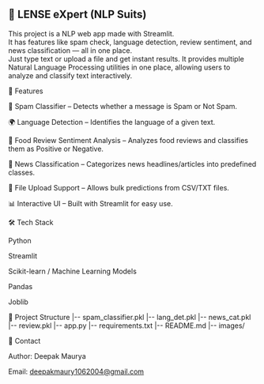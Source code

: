 ## 🧠 LENSE eXpert (NLP Suits)

This project is a NLP web app made with Streamlit.  
It has features like spam check, language detection, review sentiment, and news classification — all in one place.  
Just type text or upload a file and get instant results.
It provides multiple Natural Language Processing utilities in one place, allowing users to analyze and classify text interactively.

🚀 Features

🤖 Spam Classifier – Detects whether a message is Spam or Not Spam.

🌍 Language Detection – Identifies the language of a given text.

🍔 Food Review Sentiment Analysis – Analyzes food reviews and classifies them as Positive or Negative.

📰 News Classification – Categorizes news headlines/articles into predefined classes.

📂 File Upload Support – Allows bulk predictions from CSV/TXT files.

📊 Interactive UI – Built with Streamlit for easy use.

🛠️ Tech Stack

Python

Streamlit

Scikit-learn / Machine Learning Models

Pandas

Joblib

📂 Project Structure
|-- spam_classifier.pkl
|-- lang_det.pkl
|-- news_cat.pkl
|-- review.pkl
|-- app.py
|-- requirements.txt
|-- README.md
|-- images/

📧 Contact

Author: Deepak Maurya

Email: deepakmaury1062004@gmail.com
